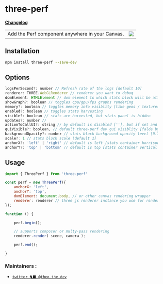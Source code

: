 
# three-perf

**[Changelog](https://github.com/TheoTheDev/three-perf/blob/main/CHANGELOG.md)**

<table>
  <tr>
    <td>Add the Perf component anywhere in your Canvas.</td>
    <td>
<a href="https://wtp9t.csb.app/">
  <img src="https://user-images.githubusercontent.com/15867665/215722804-3b4ee71c-d205-429b-8cae-f915bf60d56c.png" /></td>
</a>
  </tr>
</table>

## Installation

```bash
npm install three-perf --save-dev
```

## Options

```jsx
logsPerSecond?: number // Refresh rate of the logs [default 10]
renderer: THREE.WebGLRenderer // renderer you want to debug
domElement: HTMLElement // dom element to which stats block will be attached to
showGraph?: boolean // toggles cpu/gpu/fps graphs rendering
memory?: boolean // toggles memory info visiblity [like geos / textures / shaders etc count]
enabled?: boolean // toggles stats harvesting
visible?: boolean // stats are harvested, but stats panel is hidden
updates?: number //
actionToCallUI?: string // by default is disabled [''], but if set and type this text in the tab window three-perf dev gui will be shown
guiVisible?: boolean, // default three-perf dev gui visiblity [falde by default]
backgroundOpacity?: number // stats block background opacity level [0.7 by default]
scale?: 1 // stats block scale [default 1]
anchorX?: 'left' | 'right' // default is left [stats container horrisontal anchor]
anchorY?: 'top' | 'bottom' // default is top [stats container vertical anchor]
```

## Usage

```jsx
import { ThreePerf } from 'three-perf'

const perf = new ThreePerf({
    anchorX: 'left',
    anchorY: 'top',
    domElement: document.body, // or other canvas rendering wrapper
    renderer: renderer // three js renderer instance you use for rendering
});

function () {

    perf.begin();

    // supports composer or multy-pass rendering
    renderer.render( scene, camera );

    perf.end();

}
```

### Maintainers :

- [`twitter 🐈‍⬛ @theo_the_dev`](https://twitter.com/theo_the_dev)
